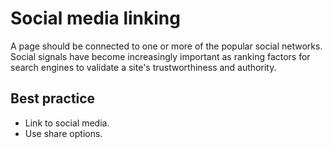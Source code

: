 # Social media linking

A page should be connected to one or more of the popular social networks. Social signals have become increasingly important as ranking factors for search engines to validate a site's trustworthiness and authority.

## Best practice

* Link to social media.
* Use share options.
